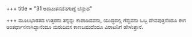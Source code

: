 +++
title = "31 ಅದಟುತನವೆನಗುಣ್ಟೆ ಬೆನ್ದುದ"

+++
ಮೂಲಭಾರತದ ಉತ್ತರನು ತನ್ನನ್ನು ಕಾಪಾಡಿದವನು, ಯುದ್ಧದಲ್ಲಿ ಗೆದ್ದವನು ಒಬ್ಬ ದೇವಪುತ್ರನೆಂದೂ ಈಗ ಅಂತರ್ಧಾನನಾಗಿದ್ದಾನೆಂದೂ ಮರುದಿವಸ ಕಾಣಬಹುದೆಂದೂ ವಿರಾಟನಿಗೆ ಹೇಳುತ್ತಾನೆ.